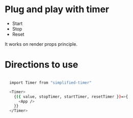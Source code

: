 # Plug and play with timer

- Start
- Stop
- Reset

It works on render props principle.

# Directions to use

```sh

  import Timer from "simplified-timer"

  <Timer>
    {({ value, stopTimer, startTimer, resetTimer })=>{
      <App />
    }}
  </Timer>

```
